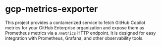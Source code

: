 # gcp-metrics-exporter
This project provides a containerized service to fetch GitHub Copilot metrics for your GitHub Enterprise organization and expose them as Prometheus metrics via a `/metrics` HTTP endpoint. It is designed for easy integration with Prometheus, Grafana, and other observability tools.

